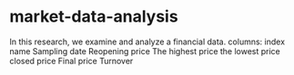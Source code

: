 # market-data-analysis
In this research, we examine and analyze a financial data.
columns:
index name
Sampling date
Reopening price
The highest price
the lowest price
closed price
Final price
Turnover
